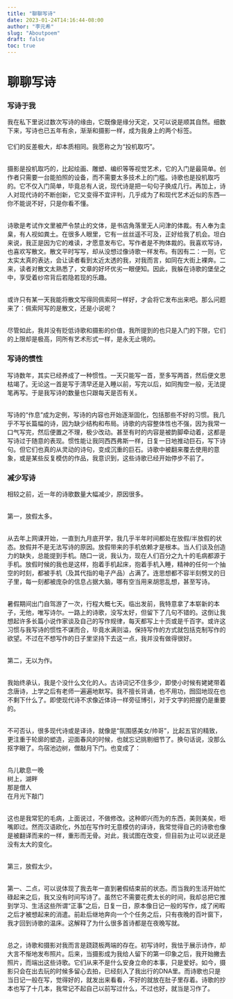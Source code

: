 ```yaml
---
title: "聊聊写诗"
date: 2023-01-24T14:16:44-08:00
author: "李元希"
slug: "Aboutpoem"
draft: false
toc: true
---
```


<h1>聊聊写诗</h1>

<h3>写诗于我</h3>
我在私下里说过数次写诗的缘由，它既像是缘分天定，又可以说是顺其自然。细数下来，写诗也已五年有余，渐渐和摄影一样，成为我身上的两个标签。<br /><br />
它们的反差极大，却本质相同。我愿称之为“投机取巧”。<br /><br />

摄影是投机取巧的，比起绘画、雕塑、编织等等视觉艺术，它的入门是最简单。创作者只需要一台能拍照的设备，而不需要太多技术上的门槛。诗歌也是投机取巧的。它不仅入门简单，毕竟总有人说，现代诗是把一句句子换成几行。再加上，诗人对现代诗的不断创新，它又变得不宜评判，几乎成为了和现代艺术近似的东西—你不能说不好，只是你看不懂。<br /><br />

诗歌是考试作文里被严令禁止的文体，是书店角落里无人问津的体裁。有人奉为圭臬，有人视如粪土。在很多人眼里，它有一丝丝遥不可及，正好给我了机会。坦白来说，我正是因为它的难读，才愿意发布它。写作者是不拘体裁的。我喜欢写诗，也喜欢写散文。散文平时写写，却从没想过像诗歌一样发布。有因有二：一则，它太实太真的表达，会让读者看到太近太透的我，对我而言，如同在大街上裸奔。二来，读者对散文太熟悉了，文章的好坏优劣一眼便知。因此，我躲在诗歌的堡垒之中，享受着纱帘背后若隐若现的乐趣。<br /><br />

或许只有某一天我能将散文写得同佩索阿一样好，才会将它发布出来吧。那么问题来了：佩索阿写的是散文，还是小说呢？<br /><br />

尽管如此，我并没有贬低诗歌和摄影的价值，我所提到的也只是入门的下限，它们的上限却是极高，同所有艺术形式一样，是永无止境的。


<h3>写诗的惯性</h3>
写诗数年，其实已经养成了一种惯性。一天只能写一首，至多写两首，然后便文思枯竭了。无论这一首是写于清早还是入睡以前，写完以后，如同掏空一般，无法提笔再写。于是我写诗的数量也只跟每天是否有关。<br /><br />

写诗的“作息”成为定例，写诗的内容也开始逐渐固化，包括那些不好的习惯。我几乎不写长篇幅的诗，因为缺少结构和布局。诗歌的内容整体性也不强，因为我常一口气写完，然后便置之不理，极少改动。甚至有时的内容是被韵脚牵动着，这都是写诗过于随意的表现。惯性能让我同西西弗斯一样，日复一日地推动巨石，写下诗句。但它们也真的从灵动的诗句，变成沉重的巨石。诗歌中被翻来覆去使用的意象，或是某些反复模仿的作品，我意识到，这些诗歌已经开始停步不前了。

<h3>减少写诗</h3>
相较之前，近一年的诗歌数量大幅减少，原因很多。<br /><br />

第一，放假太多。<br /><br />

从去年上网课开始，一直到九月底开学，我几乎半年时间都处在放假/半放假的状态。放假并不是无法写诗的原因。放假带来的手机依赖才是根本。当人们谈及创造力的缺失，总能提到手机。随口一说，我认为，现在人们百分之九十的毛病都源于手机。放假时候的我也是这样，抱着手机起床，抱着手机入睡，精神的任何一个抽空的时刻，都被手机（及其代指的电子产品）占满了。连思想都不容半刻劈叉的日子里，每一刻都被庞杂的信息占据大脑，哪有空当用来胡思乱想，甚至写诗。<br /><br />

暑假期间出门自驾游了一次，行程大概七天。临出发前，我特意拿了本崭新的本子，无他，唯写诗尔。一路上的诗歌，没写太好，但留下了几句不错的。这倒让我想起许多长篇小说作家谈及自己的写作规律，每天都写上十页或是千百字。或许这习惯与我写诗的惯性不谋而合，毕竟水满则溢，保持写作的方式就包括克制写作的欲望。不过在不想写作的日子里坚持下去这一点，我并没有做得很好。<br /><br />

第二，无以为作。<br /><br />

我始终承认，我是个没什么文化的人。古诗词记不住多少，即使小时候有姥姥带着念唐诗，上学之后有老师一遍遍地默写。我不擅长背诵，也不用功，囫囵地现在也不剩下什么了。即使现代诗不求像近体诗一样旁征博引，对于文字的把握仍是重要的。<br /><br />

不可否认，很多现代诗或是译诗，就像是“氛围感美女/帅哥”，比起五官的精致，更注重于轮廓的塑造，迎面春风的时候，也就忘记挑剔细节了。换句话说，没那么抠字眼了。鸟宿池边树，僧敲月下门。也变成了：<br /><br />

鸟儿歇息一晚<br>
树上，湖畔<br>
那是僧人<br>
在月光下敲门<br /><br />

这也是我常犯的毛病，上面说过，不做修改。这种即兴而为的东西，美则美矣，咂嘴即过。然而汉语欧化，外加在写作时无意模仿的译诗，我常觉得自己的诗歌也像是被翻译而来的一样，重形而无骨。对此，我试图在改变，但目前为止可以说还是没有太大的变化。<br /><br />

第三，放假太少。<br /><br />

第一、二点，可以说体现了我去年一直到暑假结束前的状态。而当我的生活开始忙碌起来之后，我又没有时间写诗了。虽然它不需要花费太长的时间，我却总把它推到学习、生活这些所谓“正事”之后，日复一日，原本像日记一般的写作，成了闲暇之后才被想起来的消遣。前赴后继地奔向一个个任务之后，只有夜晚的百叶窗下，我才回到诗歌的温床。这解释了为什么很多首诗都是在夜晚写就。<br /><br />

总之，诗歌和摄影对我而言是跷跷板两端的存在。初写诗时，我怯于展示诗作，却大言不惭地发布照片。后来，当摄影成为我给人留下的第一印象之后，我开始撇去照片，而端出这些诗歌。它们从来不是什么安身立命的本事，只是爱好。如今，摄影只会在出去玩的时候多留心去拍，已经刻入了我出行的DNA里。而诗歌也只是当日记一般在写，觉得好的，就发出来看看，不好的就放在肚子里存着。诗歌的抄本也写了十几本，我常记不起自己以前写过什么，不过也好，就当是习作了。